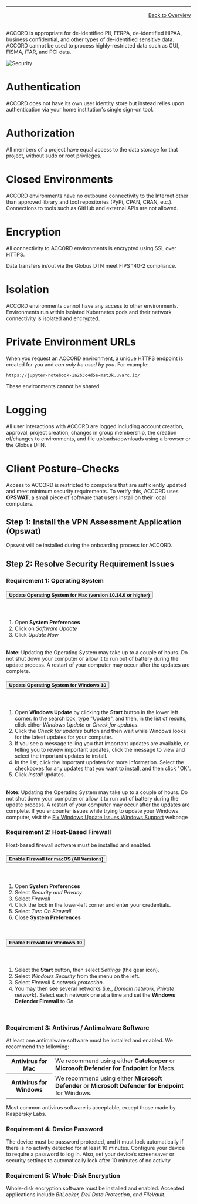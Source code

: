 ***

<a href="../" style="float:right;width:100%;text-align:right;margin-bottom:2rem;" class="small">Back to Overview</a>

ACCORD is appropriate for de-identified PII, FERPA, de-identified HIPAA, business confidential, and other types of de-identified sensitive data. ACCORD cannot be used to process highly-restricted data such as CUI, FISMA, iTAR, and PCI data.

![Security](/images/accord/security.png)

# Authentication

ACCORD does not have its own user identity store but instead relies upon authentication via your home institution's single sign-on tool.

# Authorization

All members of a project have equal access to the data storage for that project, without sudo or root privileges. 

# Closed Environments

ACCORD environments have no outbound connectivity to the Internet other than approved library and tool 
repositories (PyPi, CPAN, CRAN, etc.). Connections to tools such as GitHub and external APIs are not allowed.

# Encryption

All connectivity to ACCORD environments is encrypted using SSL over HTTPS. 

Data transfers in/out via the Globus DTN meet FIPS 140-2 compliance.

# Isolation

ACCORD environments cannot have any access to other environments. Environments run within isolated Kubernetes pods and their
network connectivity is isolated and encrypted.

# Private Environment URLs

When you request an ACCORD environment, a unique HTTPS endpoint is created for you and 
*can only be used by you*. For example:

    https://jupyter-notebook-1a2b3c4d5e-mst3k.uvarc.io/

These environments cannot be shared.

# Logging

All user interactions with ACCORD are logged including account creation, approval, project creation, changes in group membership, the creation of/changes to environments, and file uploads/downloads using a browser or the Globus DTN.

# Client Posture-Checks

Access to ACCORD is restricted to computers that are sufficiently updated and meet minimum security requirements. To verify this, ACCORD uses <b>OPSWAT</b>, a small piece of software that users install on their local computers.

## Step 1: Install the VPN Assessment Application (Opswat)

Opswat will be installed during the onboarding process for ACCORD.

## Step 2: Resolve Security Requirement Issues

### Requirement 1: Operating System

<div id="accordion">
  <div class="card">
    <div class="card-header" id="headingOne">
      <h5 class="mb-0">
        <button class="btn btn-link" data-toggle="collapse" data-target="#collapseOne" aria-expanded="false" aria-controls="collapseOne">
          <b>Update Operating System for Mac (version 10.14.0 or higher)</b>
        </button>
      </h5>
    </div>
    <div id="collapseOne" class="collapse" aria-labelledby="headingOne" data-parent="#accordion">
      <div class="card-body">
        <br>
        <ol>
          <li>Open <b>System Preferences</b></li>
          <li>Click on <i>Software Update</i></li>
          <li>Click <i>Update Now</i></li>
        </ol>
        <br>
        <b>Note</b>: Updating the Operating System may take up to a couple of hours. Do not shut down your computer or allow it to run out of battery during the update process. A restart of your computer may occur after the updates are complete.
        <br>
      </div>
    </div>
  </div>
  <div class="card">
    <div class="card-header" id="headingTwo">
      <h5 class="mb-0">
        <button class="btn btn-link collapsed" data-toggle="collapse" data-target="#collapseTwo" aria-expanded="false" aria-controls="collapseTwo">
          <b>Update Operating System for Windows 10</b>
        </button>
      </h5>
    </div>
    <div id="collapseTwo" class="collapse" aria-labelledby="headingTwo" data-parent="#accordion">
      <div class="card-body">
        <br>
        <ol>
          <li>Open <b>Windows Update</b> by clicking the <b>Start</b> button in the lower left corner. In the search box, type "Update", and then, in the list of results, click either <i>Windows Update</i> or <i>Check for updates</i>.</li>
          <li>Click the <i>Check for updates</i> button and then wait while Windows looks for the latest updates for your computer.</li>
          <li>If you see a message telling you that important updates are available, or telling you to review important updates, click the message to view and select the important updates to install.</li>
          <li>In the list, click the important updates for more information. Select the checkboxes for any updates that you want to install, and then click "OK".</li>
          <li>Click <i>Install</i> updates.</li>
        </ol>
        <br>
        <b>Note</b>: Updating the Operating System may take up to a couple of hours. Do not shut down your computer or allow it to run out of battery during the update process. A restart of your computer may occur after the updates are complete. If you encounter issues while trying to update your Windows computer, visit the <a href="https://support.microsoft.com/en-us/sbs/windows/fix-windows-update-errors-18b693b5-7818-5825-8a7e-2a4a37d6d787?ui=en-US&rs=en-US&ad=US">Fix Windows Update Issues Windows Support</a> webpage
        <br>
      </div>
    </div>
  </div>
</div>

### Requirement 2: Host-Based Firewall

Host-based firewall software must be installed and enabled.

<div id="accordion">
  <div class="card">
    <div class="card-header" id="headingThree">
      <h5 class="mb-0">
        <button class="btn btn-link" data-toggle="collapse" data-target="#collapseThree" aria-expanded="false" aria-controls="collapseThree">
          <b>Enable Firewall for macOS (All Versions)</b>
        </button>
      </h5>
    </div>
    <div id="collapseThree" class="collapse" aria-labelledby="headingThree" data-parent="#accordion">
      <div class="card-body">
        <br>
        <ol>
          <li>Open <b>System Preferences</b></li>
          <li>Select <i>Security and Privacy</i></li>
          <li>Select <i>Firewall</i></li>
          <li>Click the lock in the lower-left corner and enter your credentials.</li>
          <li>Select <i>Turn On Firewall</i></li>
          <li>Close <b>System Preferences</b></li>
        </ol>
        <br>
      </div>
    </div>
  </div>
  <div class="card">
    <div class="card-header" id="headingFour">
      <h5 class="mb-0">
        <button class="btn btn-link collapsed" data-toggle="collapse" data-target="#collapseFour" aria-expanded="false" aria-controls="collapseFour">
          <b>Enable Firewall for Windows 10</b>
        </button>
      </h5>
    </div>
    <div id="collapseFour" class="collapse" aria-labelledby="headingFour" data-parent="#accordion">
      <div class="card-body">
        <br>
        <ol>
          <li>Select the <b>Start</b> button, then select <i>Settings</i> (the gear icon).</li>
          <li>Select <i>Windows Security</i> from the menu on the left.</li>
          <li>Select <i>Firewall & network protection</i>.</li>
          <li>You may then see several networks (i.e., <i>Domain network</i>, <i>Private network</i>). Select each network one at a time and set the <b>Windows Defender Firewall</b> to <i>On</i>.</li>
        </ol>
        <br>
      </div>
    </div>
  </div>
</div>

### Requirement 3: Antivirus / Antimalware Software

At least one antimalware software must be installed and enabled. We recommend the following:

<table class="table table-striped">
  <tbody>
    <tr>
      <th scope="row" style="width:25%;font-weight:bold;">Antivirus for Mac</th>
      <td>
        We recommend using either <b>Gatekeeper</b> or <b>Microsoft Defender for Endpoint</b> for Macs.
      </td>
    </tr>
    <tr>
      <th scope="row" style="width:25%;font-weight:bold;">Antivirus for Windows</th>
      <td>
        We recommend using either <b>Microsoft Defender</b> or <b>Microsoft Defender for Endpoint</b> for Windows.
      </td>
    </tr>
  </tbody>
</table>

Most common antivirus software is acceptable, except those made by Kaspersky Labs.

### Requirement 4: Device Password

The device must be password protected, and it must lock automatically if there is no activity detected for at least 10 minutes. Configure your device to require a password to log in. Also, set your device’s screensaver or security settings to automatically lock after 10 minutes of no activity.

### Requirement 5: Whole-Disk Encryption

Whole-disk encryption software must be installed and enabled. Accepted applications include <i>BitLocker</it>, <i>Dell Data Protection</i>, and <i>FileVault</i>.
